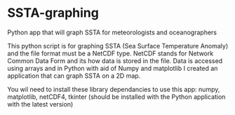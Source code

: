 # SSTA-graphing
Python app that will graph SSTA for meteorologists and oceanographers

This python script is for graphing SSTA (Sea Surface Temperature Anomaly) and the file format must be a NetCDF type. NetCDF stands for Network Common Data Form and its how data is stored in the file.
Data is accessed using arrays and in Python with aid of Numpy and matplotlib I created an application that can graph SSTA on a 2D map.

You wil need to install these library dependancies to use this app:
numpy,
matplotlib,
netCDF4,
tkinter (should be installed with the Python application with the latest version)
